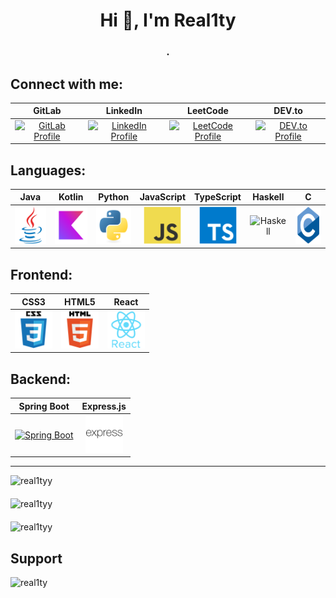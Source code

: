 <h1 align="center">Hi 👋, I'm Real1ty</h1>
<h3 align="center">.</h3>

## Connect with me:
| GitLab | LinkedIn | LeetCode | DEV.to |
|----------|----------|----------|----------|
| <div align="center"><a href="https://gitlab.com/Real1ty" target="_blank" rel="noreferrer"><img src="https://cdn.jsdelivr.net/gh/devicons/devicon/icons/gitlab/gitlab-original.svg" alt="GitLab Profile" height="60" width="60" /></a></div> | <div align="center"><a href="https://www.linkedin.com/in/matej-vavro-505a54303/" target="_blank" rel="noreferrer"><img src="https://raw.githubusercontent.com/rahuldkjain/github-profile-readme-generator/master/src/images/icons/Social/linked-in-alt.svg" alt="LinkedIn Profile" height="60" width="60" /></a></div> | <div align="center"><a href="https://leetcode.com/u/Real1tyyy/" target="_blank" rel="noreferrer"><img src="https://raw.githubusercontent.com/rahuldkjain/github-profile-readme-generator/master/src/images/icons/Social/leet-code.svg" alt="LeetCode Profile" height="60" width="60" /></a></div> | <div align="center"><a href="https://dev.to/real1ty" target="_blank" rel="noreferrer"><img src="https://raw.githubusercontent.com/rahuldkjain/github-profile-readme-generator/master/src/images/icons/Social/devto.svg" alt="DEV.to Profile" height="60" width="60" /></a></div> |

## Languages:
| Java | Kotlin | Python | JavaScript | TypeScript | Haskell | C |
|----------|----------|----------|----------|----------|----------|----------|
| <div align="center"><img src="https://github.com/devicons/devicon/blob/master/icons/java/java-original.svg" title="Java"  alt="Java" width="60" height="60"/></div> | <div align="center"><img src="https://github.com/devicons/devicon/blob/master/icons/kotlin/kotlin-original.svg" title="Kotlin"  alt="Kotlin" width="60" height="60"/></div> | <div align="center"><img src="https://github.com/devicons/devicon/blob/master/icons/python/python-original.svg" title="Python"  alt="Python" width="60" height="60"/></div> | <div align="center"><img src="https://github.com/devicons/devicon/blob/master/icons/javascript/javascript-original.svg" title="JavaScript"  alt="JavaScript" width="60" height="60"/></div> | <div align="center"><img src="https://github.com/devicons/devicon/blob/master/icons/typescript/typescript-original.svg" title="TypeScript"  alt="TypeScript" width="60" height="60"/></div> | <div align="center"><img src="https://upload.wikimedia.org/wikipedia/commons/1/1c/Haskell-Logo.svg" title="Haskell"  alt="Haskell" width="60" height="60"/></div> | <div align="center"><img src="https://github.com/devicons/devicon/blob/master/icons/c/c-original.svg?short_path=d0841f2" title="C"  alt="C" width="60" height="60"/></div> |

## Frontend:
| CSS3 | HTML5 | React |
|----------|----------|----------|
| <div align="center"><a href="https://www.w3schools.com/css/" target="_blank" rel="noreferrer"><img src="https://raw.githubusercontent.com/devicons/devicon/master/icons/css3/css3-original-wordmark.svg" alt="css3" width="60" height="60"/></a></div> | <div align="center"><a href="https://www.w3.org/html/" target="_blank" rel="noreferrer"><img src="https://raw.githubusercontent.com/devicons/devicon/master/icons/html5/html5-original-wordmark.svg" alt="html5" width="60" height="60"/></a></div> | <div align="center"><a href="https://reactjs.org/" target="_blank" rel="noreferrer"><img src="https://raw.githubusercontent.com/devicons/devicon/master/icons/react/react-original-wordmark.svg" alt="react" width="60" height="60"/></a></div> |

## Backend:
| Spring Boot | Express.js |
|-------------|------------|
| <div align="center"><a href="https://spring.io/" target="_blank" rel="noreferrer"><img src="https://www.vectorlogo.zone/logos/springio/springio-icon.svg" alt="Spring Boot" width="60" height="60"/></a></div> | <div align="center"><a href="https://expressjs.com" target="_blank" rel="noreferrer"><img src="https://raw.githubusercontent.com/devicons/devicon/master/icons/express/express-original-wordmark.svg" alt="Express.js" width="60" height="60"/></a></div> |


---

<div style="display: flex; flex-direction: column; align-items: flex-start; gap: 20px;">

  <div>
    <img src="https://github-readme-stats.vercel.app/api/top-langs?username=real1tyy&show_icons=true&locale=en&layout=compact&theme=vision-friendly-dark" alt="real1tyy" style="width: 50%;" />
  </div>

  <div>
    <img src="https://github-readme-stats.vercel.app/api?username=real1tyy&show_icons=true&locale=en&theme=vision-friendly-dark" alt="real1tyy" style="width: 50%;" />
  </div>
  
  <div>
    <img src="https://github-readme-streak-stats.herokuapp.com/?user=real1tyy&theme=vision-friendly-dark" alt="real1tyy" style="width: 50%;" />
  </div>

</div>


## Support
<p><a href="https://www.buymeacoffee.com/real1ty"> <img align="left" src="https://cdn.buymeacoffee.com/buttons/v2/default-yellow.png" height="50" width="210" alt="real1ty" /></a></p><br><br>
